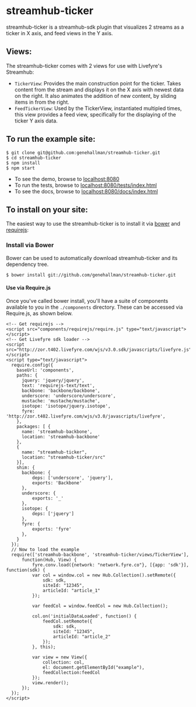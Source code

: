 # streamhub-ticker

streamhub-ticker is a streamhub-sdk plugin that visualizes 2 streams as a ticker in X axis, and feed views in the Y axis.

## Views:
The streamhub-ticker comes with 2 views for use with Livefyre's Streamhub:

+ ```TickerView```: Provides the main construction point for the ticker. Takes content from the stream and displays it on the X axis with newest data on the right. It also animates the addition of new content, by sliding items in from the right.
+ ```FeedTickerView```: Used by the TickerView, instantiated multipled times, this view provides a feed view, specifically for the displaying of the ticker Y axis data.

## To run the example site:

    $ git clone git@github.com:genehallman/streamhub-ticker.git
    $ cd streamhub-ticker
    $ npm install
    $ npm start

+ To see the demo, browse to [localhost:8080](http://localhost:8080)
+ To run the tests, browse to [localhost:8080/tests/index.html](http://localhost:8080/tests/index.html)
+ To see the docs, browse to [localhost:8080/docs/index.html](http://localhost:8080/docs/index.html)

## To install on your site:
The easiest way to use the streamhub-ticker is to install it via [bower](http://twitter.github.com/bower/) and [requirejs](http://requirejs.org/):

### Install via Bower
Bower can be used to automatically download streamhub-ticker and its dependency tree.

```
$ bower install git://github.com/genehallman/streamhub-ticker.git
```

#### Use via Require.js
Once you've called bower install, you'll have a suite of components available to you in the ```./components``` directory. These can be accessed via Require.js, as shown below.

    <!-- Get requirejs -->
    <script src="components/requirejs/require.js" type="text/javascript"></script>
    <!-- Get Livefyre sdk loader -->
    <script src="http://zor.t402.livefyre.com/wjs/v3.0.sdk/javascripts/livefyre.js"></script>
    <script type="text/javascript">
      require.config({
        baseUrl: 'components',
        paths: {
          jquery: 'jquery/jquery',
          text: 'requirejs-text/text',
          backbone: 'backbone/backbone',
          underscore: 'underscore/underscore',
          mustache: 'mustache/mustache',
          isotope: 'isotope/jquery.isotope',
          fyre: 'http://zor.t402.livefyre.com/wjs/v3.0/javascripts/livefyre',
        },
        packages: [ {
          name: 'streamhub-backbone',
          location: 'streamhub-backbone'
        },
        {
          name: "streamhub-ticker",
          location: "streamhub-ticker/src"
        }],
        shim: {
          backbone: {
              deps: ['underscore', 'jquery'],
              exports: 'Backbone'
          },
          underscore: {
              exports: '_'
          },
          isotope: {
              deps: ['jquery']
          },
          fyre: {
              exports: 'fyre'
          },
        }
      });
      // Now to load the example
      require(['streamhub-backbone', 'streamhub-ticker/views/TickerView'],
          function(Hub, View) {
              fyre.conv.load({network: "network.fyre.co"}, [{app: 'sdk'}], function(sdk) {
              var col = window.col = new Hub.Collection().setRemote({
                  sdk: sdk,
                  siteId: "12345",
                  articleId: "article_1"
              });
              
              var feedCol = window.feedCol = new Hub.Collection();
              
              col.on('initialDataLoaded', function() {
                  feedCol.setRemote({
                      sdk: sdk,
                      siteId: "12345",
                      articleId: "article_2"
                  });
              }, this);
              
              var view = new View({
                  collection: col,
                  el: document.getElementById("example"),
                  feedCollection:feedCol
              });
              view.render();
          });
      });
    </script>

